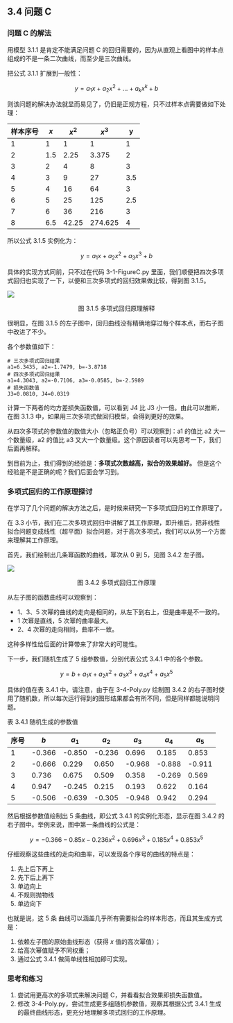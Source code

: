## 3.4 问题 C

### 问题 C 的解法

用模型 3.1.1 是肯定不能满足问题 C 的回归需要的，因为从直观上看图中的样本点组成的不是一条二次曲线，而至少是三次曲线。

把公式 3.1.1 扩展到一般性：

$$
y = a_1 x + a_2 x^2 + \dots + a_k x^k + b   \tag{3.1.5}
$$

则该问题的解决办法就显而易见了，仍旧是正规方程，只不过样本点需要做如下处理：

|样本序号|$x$|$x^2$|$x^3$|y|
|--|--|--|--|--|
|1|1|1|1|1|
|2|1.5|2.25|3.375|2|
|3|2|4|8|3|
|4|3|9|27|3.5|
|5|4|16|64|3|
|6|5|25|125|2.5|
|7|6|36|216|3|
|8|6.5|42.25|274.625|4|

所以公式 3.1.5 实例化为：

$$
y = a_1 x + a_2 x^2 + a_3 x^3 + b   \tag{3.1.6}
$$

具体的实现方式同前，只不过在代码 3-1-FigureC.py 里面，我们顺便把四次多项式回归也实现了一下，以便和三次多项式的回归效果做比较，得到图 3.1.5。

![](./images/3-1-5.png)
<center>图 3.1.5 多项式回归原理解释</center>

很明显，在图 3.1.5 的左子图中，回归曲线没有精确地穿过每个样本点，而右子图中改进了不少。

各个参数值如下：
```
# 三次多项式回归结果
a1=6.3435, a2=-1.7479, b=-3.8718
# 四次多项式回归结果
a1=4.3043, a2=-0.7106, a3=-0.0585, b=-2.5989
# 损失函数值
J3=0.0810, J4=0.0319
```
计算一下两者的均方差损失函数值，可以看到 J4 比 J3 小一倍。由此可以推断，在图 3.1.3 中，如果用三次多项式做回归模型，会得到更好的效果。

从四次多项式的参数值的数值大小（忽略正负号）可以观察到：a1 的值比 a2 大一个数量级，a2 的值比 a3 又大一个数量级。这个原因读者可以先思考一下，我们后面再解释。

到目前为止，我们得到的经验是：**多项式次数越高，拟合的效果越好。** 但是这个经验是不是正确的呢？我们后面会学习到。

### 多项式回归的工作原理探讨

在学习了几个问题的解决方法之后，是时候来研究一下多项式回归的工作原理了。

在 3.3 小节，我们在二次多项式回归中讲解了其工作原理，即升维后，把非线性拟合问题变成线性（超平面）拟合问题，对于高次多项式，我们可以从另一个方面来理解其工作原理。

首先，我们绘制出几条幂函数的曲线，幂次从 0 到 5，见图 3.4.2 左子图。

![](./images/3-4-2.png)
<center>图 3.4.2 多项式回归工作原理</center>

从左子图的函数曲线可以观察到：

- 1、3、5 次幂的曲线的走向是相同的，从左下到右上，但是曲率是不一致的。
- 1 次幂是直线，5 次幂的曲率最大。
- 2、4 次幂的走向相同，曲率不一致。

这种多样性给后面的计算带来了非常大的可能性。

下一步，我们随机生成了 5 组参数值，分别代表公式 3.4.1 中的各个参数。

$$
y = b+a_1x + a_2x^2 + a_3x^3 + a_4x^4 + a_5x^5 \tag{3.4.1}
$$

具体的值在表 3.4.1 中。请注意，由于在 3-4-Poly.py 绘制图 3.4.2 的右子图时使用了随机数，所以每次运行得到的图形结果都会有所不同，但是同样都能说明问题。

表 3.4.1 随机生成的参数值

|序号|$b$|$a_1$|$a_2$|$a_3$|$a_4$|$a_5$|
|--|--|--|--|--|--|--|
|1|-0.366|-0.850|-0.236|0.696|0.185|0.853|
|2|-0.666|0.229|0.650|-0.968|-0.888|-0.911|
|3|0.736|0.675|0.509|0.358|-0.269|0.569|
|4|0.947|-0.245|0.215|0.193|0.622| 0.164|
|5|-0.506|-0.639|-0.305|-0.948|0.942|0.294|

然后根据参数值绘制出 5 条曲线，即公式 3.4.1 的实例化形态，显示在图 3.4.2 的右子图中。举例来说，图中第一条曲线的公式是：

$$
y=-0.366 - 0.85x - 0.236x^2 + 0.696 x^3 + 0.185 x^4 + 0.853 x^5
$$

仔细观察这些曲线的走向和曲率，可以发现各个序号的曲线的特点是：

1. 先上后下再上
2. 先下后上再下
3. 单边向上
4. 不规则抛物线
5. 单边向下

也就是说，这 5 条 曲线可以涵盖几乎所有需要拟合的样本形态，而且其生成方式是：
1. 依赖左子图的原始曲线形态（获得 $x$ 值的高次幂值）；
2. 给高次幂值赋予不同权重；
3. 通过公式 3.4.1 做简单线性相加即可实现。



### 思考和练习

1. 尝试用更高次的多项式来解决问题 C，并看看拟合效果即损失函数值。
2. 修改 3-4-Poly.py，尝试生成更多组随机参数值，观察其根据公式 3.4.1 生成的最终曲线形态，更充分地理解多项式回归的工作原理。
